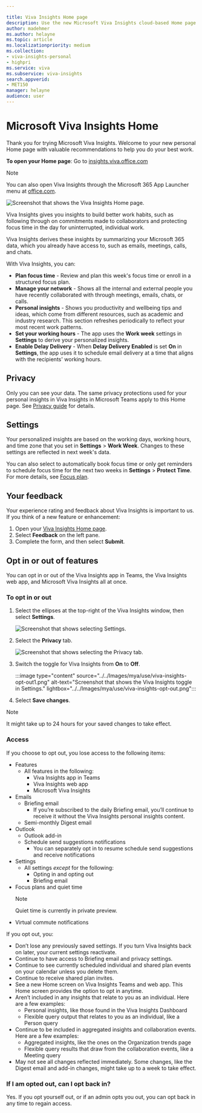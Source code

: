 ```yaml
---

title: Viva Insights Home page
description: Use the new Microsoft Viva Insights cloud-based Home page
author: madehmer
ms.author: helayne
ms.topic: article
ms.localizationpriority: medium 
ms.collection: 
- viva-insights-personal
- highpri
ms.service: viva 
ms.subservice: viva-insights 
search.appverid: 
- MET150 
manager: helayne
audience: user
---
```


# Microsoft Viva Insights Home

Thank you for trying Microsoft Viva Insights. Welcome to your new personal Home page with valuable recommendations to help you do your best work.

**To open your Home page**: Go to [insights.viva.office.com](https://insights.viva.office.com)

>[!NOTE]
>You can also open Viva Insights through the Microsoft 365 App Launcher menu at [office.com](https://www.office.com).

![Screenshot that shows the Viva Insights Home page.](../teams/Images//app-home-ic2.png)

Viva Insights gives you insights to build better work habits, such as following through on commitments made to collaborators and protecting focus time in the day for uninterrupted, individual work.

Viva Insights derives these insights by summarizing your Microsoft 365 data, which you already have access to, such as emails, meetings, calls, and chats.

With Viva Insights, you can:

* **Plan focus time** - Review and plan this week's focus time or enroll in a structured focus plan.
* **Manage your network** - Shows all the internal and external people you have recently collaborated with through meetings, emails, chats, or calls.
* **Personal insights** - Shows you productivity and wellbeing tips and ideas, which come from different resources, such as academic and industry research. This section refreshes periodically to reflect your most recent work patterns.
* **Set your working hours** - The app uses the **Work week** settings in **Settings** to derive your personalized insights.
* **Enable Delay Delivery** - When **Delay Delivery Enabled** is set **On** in **Settings**, the app uses it to schedule email delivery at a time that aligns with the recipients' working hours.  

## Privacy

Only you can see your data. The same privacy protections used for your personal insights in Viva Insights in Microsoft Teams apply to this Home page. See [Privacy guide](/insights/viva-teams-app-privacy) for details.

## Settings

Your personalized insights are based on the working days, working hours, and time zone that you set in **Settings** > **Work Week**. Changes to these settings are reflected in next week's data.

You can also select to automatically book focus time or only get reminders to schedule focus time for the next two weeks in **Settings** > **Protect Time**. For more details, see [Focus plan](/myanalytics/use/focus-plan).

## Your feedback

Your experience rating and feedback about Viva Insights is important to us. If you think of a new feature or enhancement:

1. Open your [Viva Insights Home page](https://insights.viva.office.com).
2. Select **Feedback** on the left pane.
3. Complete the form, and then select **Submit**.

## Opt in or out of features

You can opt in or out of the Viva Insights app in Teams, the Viva Insights web app, and Microsoft Viva Insights all at once. 

### To opt in or out

1. Select the ellipses at the top-right of the Viva Insights window, then select **Settings**.

    ![Screenshot that shows selecting Settings.](../../Images/mya/use/vi-settings-ellipses.png)

2. Select the **Privacy** tab.

    ![Screenshot that shows selecting the Privacy tab.](../../Images/mya/use/privacy-tab.png)

1. Switch the toggle for Viva Insights from **On** to **Off**.

    :::image type="content" source="../../Images/mya/use/viva-insights-opt-out1.png" alt-text="Screenshot that shows the Viva Insights toggle in Settings." lightbox="../../Images/mya/use/viva-insights-opt-out.png":::

4. Select **Save changes**.

>[!NOTE]
>It might take up to 24 hours for your saved changes to take effect.

### Access

If you choose to opt out, you lose access to the following items:

* Features
    * All features in the following:
        * Viva Insights app in Teams
        * Viva Insights web app 
        * Microsoft Viva Insights
* Emails
    * Briefing email
        * If you’re subscribed to the daily Briefing email, you’ll continue to receive it without the Viva Insights personal insights content. 
    * Semi-monthly Digest email
* Outlook
    * Outlook add-in
    * Schedule send suggestions notifications
        * You can separately opt in to resume schedule send suggestions and receive notifications
* Settings
    * All settings *except* for the following:
        * Opting in and opting out
        * Briefing email
* Focus plans and quiet time
    >[!Note]
    > Quiet time is currently in private preview.
* Virtual commute notifications

If you opt out, you:

* Don’t lose any previously saved settings. If you turn Viva Insights back on later, your current settings reactivate. 
* Continue to have access to Briefing email and privacy settings. 
* Continue to see currently scheduled individual and shared plan events on your calendar unless you delete them.  
* Continue to receive shared plan invites. 
* See a new Home screen on Viva Insights Teams and web app. This Home screen provides the option to opt in anytime. 
* Aren’t included in any insights that relate to you as an individual. Here are a few examples:
    * Personal insights, like those found in the Viva Insights Dashboard 
    * Flexible query output that relates to you as an individual, like a Person query 
* Continue to be included in aggregated insights and collaboration events. Here are a few examples: 
    * Aggregated insights, like the ones on the Organization trends page 
    * Flexible query results that draw from the collaboration events, like a Meeting query
* May not see all changes reflected immediately. Some changes, like the Digest email and add-in changes, might take up to a week to take effect.

### If I am opted out, can I opt back in?

Yes. If you opt yourself out, or if an admin opts you out, you can opt back in any time to regain access.
